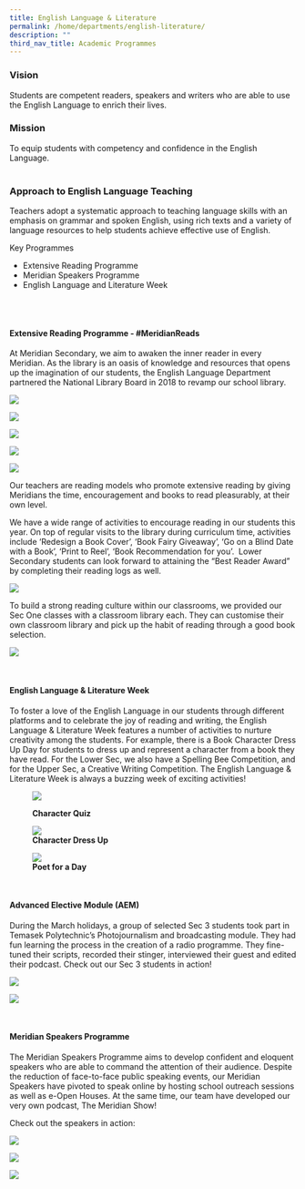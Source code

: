 ```yaml
---
title: English Language & Literature
permalink: /home/departments/english-literature/
description: ""
third_nav_title: Academic Programmes
---
```

### Vision
Students are competent readers, speakers and writers who are able to use the English Language to enrich their lives.

### Mission
To equip students with competency and confidence in the English Language.
<br>
<br>
### Approach to English Language Teaching
Teachers adopt a systematic approach to teaching language skills with an emphasis on grammar and spoken English, using rich texts and a variety of language resources to help students achieve effective use of English.

Key Programmes
* Extensive Reading Programme
* Meridian Speakers Programme
* English Language and Literature Week
<br>
<br>

#### Extensive Reading Programme - #MeridianReads
At Meridian Secondary, we aim to awaken the inner reader in every Meridian. As the library is an oasis of knowledge and resources that opens up the imagination of our students, the English Language Department partnered the National Library Board in 2018 to revamp our school library.
			<p><img src="/images/e1.png"></p>
			<p><img src="/images/e2.png"></p>
			<p><img src="/images/e3.png"></p>
			<p><img src="/images/e4.png"></p>
			<p><img src="/images/e5.png"></p>

Our teachers are reading models who promote extensive reading by giving Meridians the time, encouragement and books to read pleasurably, at their own level.<br>

We have a wide range of activities to encourage reading in our students this year. On top of regular visits to the library during curriculum time, activities include ‘Redesign a Book Cover’, ‘Book Fairy Giveaway’, ‘Go on a Blind Date with a Book’, ‘Print to Reel’, ‘Book Recommendation for you’.  Lower Secondary students can look forward to attaining the “Best Reader Award” by completing their reading logs as well.
			<p><img src="/images/EL-ERP-1.jpg"></p>

To build a strong reading culture within our classrooms, we provided our Sec One classes with a classroom library each. They can customise their own classroom library and pick up the habit of reading through a good book selection.
			<p><img src="/images/EL-ERP-2.jpg"></p>
			<br>
			
#### English Language & Literature Week
			
To foster a love of the English Language in our students through different platforms and to celebrate the joy of reading and writing, the English Language & Literature Week features a number of activities to nurture creativity among the students. For example, there is a Book Character Dress Up Day for students to dress up and represent a character from a book they have read. For the Lower Sec, we also have a Spelling Bee Competition, and for the Upper Sec, a Creative Writing Competition. The English Language & Literature Week is always a buzzing week of exciting activities!
			<p><figure>
<img src="/images/EL05.jpg">
<figcaption> <strong>Character Quiz</strong> </figcaption>
</figure>
</p>
			<p><figure>
<img src="/images/EL06.jpg">
<figcaption> <strong>Character Dress Up</strong> </figcaption>
</figure>
</p>
			<p><figure>
<img src="/images/EL07.jpg">
<figcaption> <strong>Poet for a Day</strong> </figcaption>
</figure>
</p>
<br>

#### Advanced Elective Module (AEM)
During the March holidays, a group of selected Sec 3 students took part in Temasek Polytechnic’s Photojournalism and broadcasting module. They had fun learning the process in the creation of a radio programme. They fine-tuned their scripts, recorded their stinger, interviewed their guest and edited their podcast. Check out our Sec 3 students in action!</p>
			<p><img src="/images/EL01.jpg"></p>
			<p><img src="/images/EL02.jpg"></p>
 <br>
	 
#### Meridian Speakers Programme
The Meridian Speakers Programme aims to develop confident and eloquent speakers who are able to command the attention of their audience. Despite the reduction of face-to-face public speaking events, our Meridian Speakers have pivoted to speak online by hosting school outreach sessions as well as e-Open Houses. At the same time, our team have developed our very own podcast, The Meridian Show!</p>
			<p>Check out the speakers in action:</p>
			<p><img src="/images/EL03.jpg"></p>
			<p><img src="/images/EL04.jpg"></p>
			<p><img src="/images/social-media.png"></p>
    </div>
	</li>  
</ul>